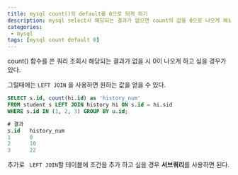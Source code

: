 ```yaml
---
title: mysql count()의 default를 0으로 되게 하기
description: mysql select시 해당되는 결과가 없으면 count의 값을 0으로 나오게 해보자.
categories:
 - mysql
tags: [mysql count default 0]
---
```


count() 함수를 쓴 쿼리 조회시 해당되는 결과가 없을 시 0이 나오게 하고 싶을 경우가 있다. 

그럴때에는 `LEFT JOIN` 을 사용하면 원하는 값을 얻을 수 있다.

```sql
SELECT s.id, count(hi.id) as 'history_num'
FROM student s LEFT JOIN history hi ON s.id = hi.sid
WHERE s.id IN (1, 2, 3) GROUP BY u.id;

# 결과
s.id   history_num
1	   0
2 	   10
3      22
```

추가로 ` LEFT JOIN`할 테이블에 조건을 추가 하고 싶을 경우 **서브쿼리**를 사용하면 된다.

